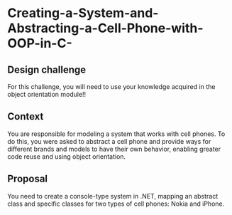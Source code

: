 # Creating-a-System-and-Abstracting-a-Cell-Phone-with-OOP-in-C-

## Design challenge
For this challenge, you will need to use your knowledge acquired in the object orientation module!!

## Context
You are responsible for modeling a system that works with cell phones. To do this, you were asked to abstract a cell phone and provide ways for different brands and models to have their own behavior, enabling greater code reuse and using object orientation.

## Proposal
You need to create a console-type system in .NET, mapping an abstract class and specific classes for two types of cell phones: Nokia and iPhone.
